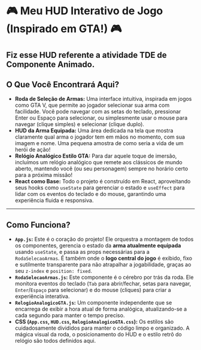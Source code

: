 # 🎮 Meu HUD Interativo de Jogo (Inspirado em GTA!) 🎮
Fiz esse HUD referente a atividade TDE de Componente Animado.
---
## O Que Você Encontrará Aqui?
* **Roda de Seleção de Armas:** Uma interface intuitiva, inspirada em jogos como GTA V, que permite ao jogador selecionar sua arma com facilidade. Você pode navegar com as setas do teclado, pressionar Enter ou Espaço para selecionar, ou simplesmente usar o mouse para navegar (clique simples) e selecionar (clique duplo).
* **HUD da Arma Equipada:** Uma área dedicada na tela que mostra claramente qual arma o jogador tem em mãos no momento, com sua imagem e nome. Uma pequena amostra de como seria a vida de um herói de ação!
* **Relógio Analógico Estilo GTA:** Para dar aquele toque de imersão, incluímos um relógio analógico que remete aos clássicos de mundo aberto, mantendo você (ou seu personagem) sempre no horário certo para a próxima missão!
* **React como Base:** Todo o projeto é construído em React, aproveitando seus hooks como `useState` para gerenciar o estado e `useEffect` para lidar com os eventos do teclado e do mouse, garantindo uma experiência fluida e responsiva.
---
## Como Funciona? 
* **`App.js`:** Este é o coração do projeto! Ele orquestra a montagem de todos os componentes, gerencia o estado da **arma atualmente equipada** usando `useState`, e passa as props necessárias para a `RodaSelecaoArmas`. É também onde o **logo central do jogo** é exibido, fixo e sutilmente transparente para não atrapalhar a jogabilidade, graças ao seu `z-index` e `position: fixed`.
* **`RodaSelecaoArmas.js`:** Este componente é o cérebro por trás da roda. Ele monitora eventos do teclado (`Tab` para abrir/fechar, setas para navegar, `Enter`/`Espaço` para selecionar) e do mouse (cliques) para criar a experiência interativa. 
* **`RelogioAnalogicoGTA.js`:** Um componente independente que se encarrega de exibir a hora atual de forma analógica, atualizando-se a cada segundo para manter o tempo preciso.
* **CSS (`App.css`, `HUD.css`, `RelogioAnalogicoGTA.css`):** Os estilos são cuidadosamente divididos para manter o código limpo e organizado. A mágica visual da roda, o posicionamento do HUD e o estilo retrô do relógio são todos definidos aqui. 


